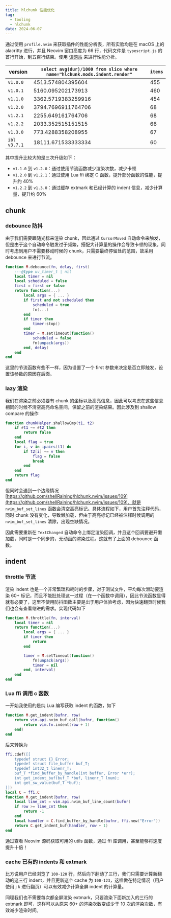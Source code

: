 ```yaml
---
title: hlchunk 性能优化
tag:
  - tooling
  - hlchunk
date: 2024-06-07
---
```


通过使用 `profile.nvim` 来获取插件的性能分析表，所有实验均是在 macOS 上的 alacritty 进行，并且 Neovim 窗口高度为 66 行，代码文件是 `typescript.js` 的首行开始，到五百行结束。使用 [该网站](https://ui.perfetto.dev/) 来进行性能分析。

| version      | `select avg(dur)/1000 from slice where name="hlchunk.mods.indent.render"` | `items` |
| ------------ | ------------------------------------------------------------------------- | ------- |
| `v1.0.0`     | 4513.574804395604                                                         | 455     |
| `v1.0.1`     | 5160.095202173913                                                         | 460     |
| `v1.1.0`     | 3362.5719383259916                                                        | 454     |
| `v1.2.0`     | 3794.7696911764706                                                        | 68      |
| `v1.2.1`     | 2255.649161764706                                                         | 68      |
| `v1.2.2`     | 2033.352515151515                                                         | 66      |
| `v1.3.0`     | 773.4288358208955                                                         | 67      |
| `ibl v3.7.1` | 18111.671533333334                                                        | 60      |

其中提升比较大的是三次升级如下：

- `v1.1.0` 到 `v1.2.0`：通过使用节流函数减少渲染次数，减少卡顿
- `v1.2.0` 到 `v1.2.1`：通过使用 Lua ffi 绑定 C 函数，提升部分函数的性能，提升约 40%
- `v1.2.2` 到 `v1.3.0`：通过缓存 extmark 和已经计算的 indent 信息，减少计算量，提升约 60%

## chunk

### debounce 防抖

由于我们需要跟随光标来渲染 chunk，因此通过 `CursorMoved` 自动命令来触发，但是由于这个自动命令触发过于频繁，搭配大计算量的操作会导致卡顿的现象，同时考虑到用户不需要移动时候的 chunk，只需要最终停留处的范围，故采用 debounce 来进行节流。

```lua
function M.debounce(fn, delay, first)
    ---@type uv_timer_t | nil
    local timer = nil
    local scheduled = false
    first = first or false
    return function(...)
        local args = { ... }
        if first and not scheduled then
            scheduled = true
            fn(...)
        end
        if timer then
            timer:stop()
        end
        timer = M.setTimeout(function()
            scheduled = false
            fn(unpack(args))
        end, delay)
    end
end
```

这里的节流函数有些不一样，因为设置了一个 first 参数来决定是否立即触发，设置该参数的原因在后面。

### lazy 渲染

我们在渲染之前必须要有 chunk 的坐标以及高亮信息，因此可以考虑在这些信息相同的时候不清空高亮命名空间，保留之前的渲染结果。因此涉及到 shallow compare 的操作

```lua
function chunkHelper.shallowCmp(t1, t2)
    if #t1 ~= #t2 then
        return false
    end
    local flag = true
    for i, v in ipairs(t1) do
        if t2[i] ~= v then
            flag = false
            break
        end
    end
    return flag
end
```

但同时会遇到一个边缘情况 [https://github.com/shellRaining/hlchunk.nvim/issues/109](https://github.com/shellRaining/hlchunk.nvim/issues/109)，就是 `nvim_buf_set_lines` 函数会清空高亮标记。具体流程如下，用户首先注释代码，同时 chunk 没有变化，导致懒加载，但由于高亮标记已经被注释时候调用的 `nvim_buf_set_lines` 清除，出现空缺情况。

因此需要重新在 `TextChanged` 自动命令上绑定渲染回调，并且这个回调要避开懒加载，同时是一个同步的，无动画的渲染过程。这就有了上面的 debounce 函数。

## indent

### throttle 节流

渲染 indent 也是一个非常繁琐和耗时的步骤，对于测试文件，平均每次滑动要渲染 60+ 标记，而且不能批处理这一过程（在一个函数中调用），因此节流函数显得就有必要了，这里不使用防抖函数主要是出于用户体验考虑，因为快速翻页时候我们也会有查看缩进的需求。实现代码如下

```lua
function M.throttle(fn, interval)
    local timer = nil
    return function(...)
        local args = { ... }
        if timer then
            return
        end

        timer = M.setTimeout(function()
            fn(unpack(args))
            timer = nil
        end, interval)
    end
end
```

### Lua ffi 调用 c 函数

一开始我使用的是纯 Lua 编写获取 indent 的函数，如下

```lua
function M.get_indent(bufnr, row)
    return vim.api.nvim_buf_call(bufnr, function()
        return vim.fn.indent(row + 1)
    end)
end
```

后来转换为

```lua
ffi.cdef([[
    typedef struct {} Error;
    typedef struct file_buffer buf_T;
    typedef int32_t linenr_T;
    buf_T *find_buffer_by_handle(int buffer, Error *err);
    int get_indent_buf(buf_T *buf, linenr_T lnum);
    int get_sw_value(buf_T *buf);
]])
local C = ffi.C
function M.get_indent(bufnr, row)
    local line_cnt = vim.api.nvim_buf_line_count(bufnr)
    if row >= line_cnt then
        return -1
    end
    local handler = C.find_buffer_by_handle(bufnr, ffi.new("Error"))
    return C.get_indent_buf(handler, row + 1)
end
```

通过查看 Neovim 源码获取可用的 utils 函数，通过 ffi 库调用，甚至能够将速度提升十倍！

### cache 已有的 indents 和 extmark

比方说用户已经浏览了 `100-120` 行，然后向下翻动了三行，我们只需要计算新翻动的这三行 indent，并且更新这个 cache 为 `100-123`，这样做在特定情况（用户使用 j k 进行翻页）可以有效减少计算全屏 indent 的计算量。

同理我们也不需要每次都全屏渲染 extmark，只要渲染下面新加入的三行的 extmark 即可，这样可以从原来 60+ 的渲染次数变成少于 10 次的渲染次数，有效减少渲染时间。
